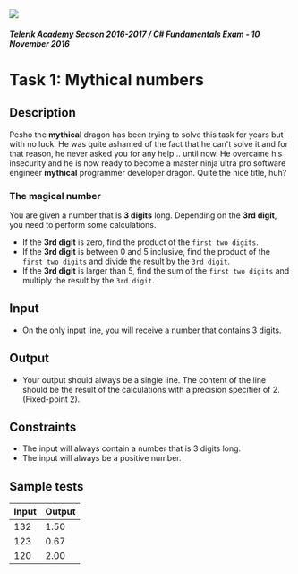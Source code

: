 <img src="https://raw.githubusercontent.com/TelerikAcademy/Common/master/logos/telerik-header-logo.png"/>

#### _Telerik Academy Season 2016-2017 / C# Fundamentals Exam - 10 November 2016_
# Task 1: Mythical numbers

## Description
Pesho the **mythical** dragon has been trying to solve this task for years but with no luck. He was quite ashamed of the fact that he can't solve it and for that reason, he never asked you for any help... until now. He overcame his insecurity and he is now ready to become a master ninja ultra pro software engineer **mythical** programmer developer dragon. Quite the nice title, huh?

### The magical number
You are given a number that is **3 digits** long. Depending on the **3rd digit**, you need to perform some calculations.

- If the **3rd digit** is zero, find the product of the `first two digits`.
- If the **3rd digit** is between 0 and 5 inclusive, find the product of the `first two digits` and divide the result by the `3rd digit`.
- If the **3rd digit** is larger than 5, find the sum of the `first two digits` and multiply the result by the `3rd digit`.

## Input
- On the only input line, you will receive a number that contains 3 digits.

## Output
- Your output should always be a single line. The content of the line should be the result of the calculations with a precision specifier of 2. (Fixed-point 2).

## Constraints
- The input will always contain a number that is 3 digits long.
- The input will always be a positive number.

## Sample tests
| Input       | Output                                |
|:------------|:--------------------------------------|
| 132         | 1.50                                  |
| 123         | 0.67                                  |
| 120         | 2.00                                  |